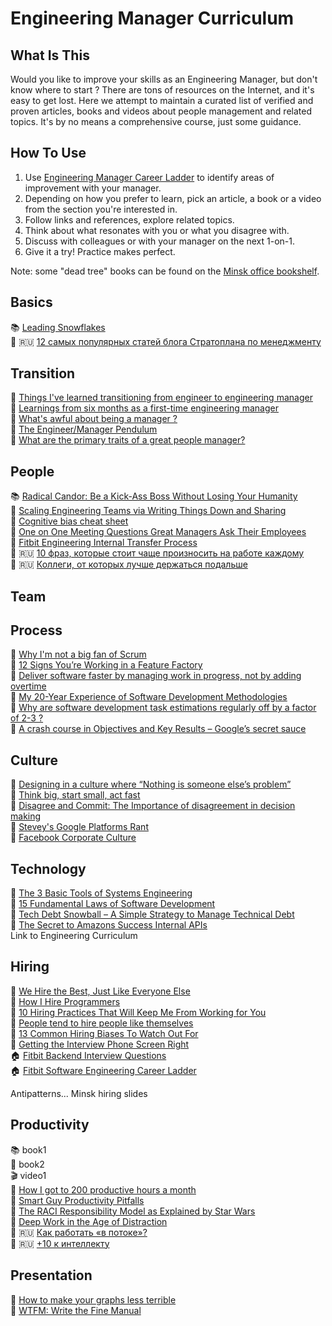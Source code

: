 # Engineering Manager Curriculum

## What Is This

Would you like to improve your skills as an Engineering Manager, but don't know where to start ? There are tons of resources on the Internet, and it's easy to get lost. Here we attempt to maintain a curated list of verified and proven articles, books and videos about people management and related topics. It's by no means a comprehensive course, just some guidance.

## How To Use

1. Use [Engineering Manager Career Ladder](https://wiki.fitbit.com/display/IPD/Software+Manager+Career+Ladder) to identify areas of improvement with your manager.
2. Depending on how you prefer to learn, pick an article, a book or a video from the section you're interested in. 
3. Follow links and references, explore related topics.
4. Think about what resonates with you or what you disagree with. 
5. Discuss with colleagues or with your manager on the next 1-on-1.
6. Give it a try! Practice makes perfect.

Note: some "dead tree" books can be found on the [Minsk office bookshelf](https://wiki.fitbit.com/display/intranet/Minsk+Bookshelf>).

## Basics
📚 [Leading Snowflakes](https://leadingsnowflakes.com/)  
📄 🇷🇺 [12 самых популярных статей блога Стратоплана по менеджменту](https://habr.com/ru/company/stratoplan/blog/257301/)


## Transition
📄 [Things I've learned transitioning from engineer to engineering manager](https://blog.pragmaticengineer.com/things-ive-learned-transitioning-from-engineer-to-engineering-manager/)  
📄 [Learnings from six months as a first-time engineering manager](http://www.dein.fr/2014-01-29-learnings-from-six-months-as-a-first-time.html)  
📄 [What's awful about being a manager ?](https://www.onebigfluke.com/2016/04/whats-awful-building-software.html)   
📄 [The Engineer/Manager Pendulum](https://charity.wtf/2017/05/11/the-engineer-manager-pendulum/)  
📄 [What are the primary traits of a great people manager?](https://www.quora.com/What-are-the-primary-traits-of-a-great-people-manager)  


## People
📚 [Radical Candor: Be a Kick-Ass Boss Without Losing Your Humanity](https://www.amazon.com/dp/B01KTIEFEE)  
📄 [Scaling Engineering Teams via Writing Things Down and Sharing](https://blog.pragmaticengineer.com/scaling-engineering-teams-via-writing-things-down-rfcs/)  
📄 [Cognitive bias cheat sheet](https://medium.com/better-humans/cognitive-bias-cheat-sheet-55a472476b18)  
📄 [One on One Meeting Questions Great Managers Ask Their Employees](https://medium.com/swlh/one-on-one-meeting-questions-great-managers-ask-their-employees-dfb33c31f2f2)   
📄 [Fitbit Engineering Internal Transfer Process](https://wiki.fitbit.com/display/IPD/Engineering+Internal+Transfer+Process)  
📄 🇷🇺 [10 фраз, которые стоит чаще произносить на работе каждому](https://lifehacker.ru/2018/01/31/10-fraz-na-rabote/)  
📄 🇷🇺 [Коллеги, от которых лучше держаться подальше](http://www.prostobankir.com.ua/hr/stati/kollegi_ot_kotoryh_luchshe_derzhatsya_podalshe)  

## Team



## Process
📄 [Why I'm not a big fan of Scrum](http://okigiveup.net/not-big-fan-of-scrum/)  
📄 [12 Signs You’re Working in a Feature Factory](https://cutle.fish/blog/12-signs-youre-working-in-a-feature-factory#.a6e2c4cev)  
📄 [Deliver software faster by managing work in progress, not by adding overtime](https://developers.soundcloud.com/blog/deliver-software-faster-by-managing-work-in-progress-not-by-adding-overtime)  
📄 [My 20-Year Experience of Software Development Methodologies](https://zwischenzugs.com/2017/10/15/my-20-year-experience-of-software-development-methodologies/)  
📄 [Why are software development task estimations regularly off by a factor of 2-3 ?](https://www.quora.com/Engineering-Management/Why-are-software-development-task-estimations-regularly-off-by-a-factor-of-2-3/answer/Michael-Wolfe?srid=24b&share=1)  
📄 [A crash course in Objectives and Key Results – Google’s secret sauce](https://www.perdoo.com/blog/a-crash-course-okr/)


## Culture
📄 [Designing in a culture where “Nothing is someone else’s problem”](https://medium.com/conveyor-ideas/designing-in-a-culture-where-nothing-is-someone-else-s-problem-8b9040f40d33)  
📄 [Think big, start small, act fast](https://hackernoon.com/think-big-start-small-act-fast-6fdab1f771ea)  
📄 [Disagree and Commit: The Importance of disagreement in decision making](https://hackernoon.com/disagree-and-commit-the-importance-of-disagreement-in-decision-making-b31d1b5f1bdc)  
📄 [Stevey's Google Platforms Rant](https://gist.github.com/chitchcock/1281611)  
📄 [Facebook Corporate Culture](https://www.linkedin.com/pulse/6-posters-reflect-facebook-corporate-culture-cenk-eser/)  


## Technology
📄 [The 3 Basic Tools of Systems Engineering](http://widgetsandshit.com/teddziuba/2010/12/the-3-basic-tools-of-systems-engineering.html)  
📄 [15 Fundamental Laws of Software Development](https://www.exceptionnotfound.net/fundamental-laws-of-software-development/)  
📄 [Tech Debt Snowball – A Simple Strategy to Manage Technical Debt](https://www.alexkras.com/tech-debt-snowball-a-simple-strategy-to-manage-technical-debt/)  
📄 [The Secret to Amazons Success Internal APIs](https://apievangelist.com/2012/01/12/the-secret-to-amazons-success-internal-apis/)  
Link to Engineering Curriculum


## Hiring
📄 [We Hire the Best, Just Like Everyone Else](https://blog.codinghorror.com/we-hire-the-best-just-like-everyone-else/)  
📄 [How I Hire Programmers](http://www.aaronsw.com/weblog/hiring)  
📄 [10 Hiring Practices That Will Keep Me From Working for You](https://dev.to/jacobherrington/10-hiring-practices-that-will-keep-me-from-working-for-you-32o5)  
📄 [People tend to hire people like themselves](https://medium.com/@ltelkins/news-flash-people-tend-to-hire-people-like-themselves-61afd132b3fd)  
📄 [13 Common Hiring Biases To Watch Out For](https://harver.com/blog/hiring-biases/)   
📄 [Getting the Interview Phone Screen Right](https://blog.codinghorror.com/getting-the-interview-phone-screen-right/)  
🏠 [Fitbit Backend Interview Questions](https://wiki.fitbit.com/display/dev/Backend+Interview+Questions)  
🏠 [Fitbit Software Engineering Career Ladder](https://wiki.fitbit.com/display/IPD/Software+Engineering+Career+Ladder)  

Antipatterns...
Minsk hiring slides

## Productivity
📚 book1  
📖 book2  
🎬 video1  
📃 [How I got to 200 productive hours a month](https://qotoqot.com/blog/improving-focus/)  
📃 [Smart Guy Productivity Pitfalls](http://bookofhook.blogspot.com/2013/03/smart-guy-productivity-pitfalls.html?m=1)  
📃 [The RACI Responsibility Model as Explained by Star Wars](https://www.linkedin.com/pulse/raci-responsibility-model-explained-star-wars-matthew-inman/)  
🔖 [Deep Work in the Age of Distraction](https://www.7pace.com/blog/deep-work-in-the-age-of-distraction)  
🔖 🇷🇺 [Как работать «в потоке»?](https://habr.com/ru/post/117176/)  
🔖 🇷🇺 [+10 к интеллекту](https://habr.com/ru/post/135075/)

## Presentation
📄 [How to make your graphs less terrible](https://imgur.com/WntrM6p)  
📄 [WTFM: Write the Fine Manual](https://docs.google.com/presentation/d/1plJbtQZXKBymEiw9sYy9xqnzMleWuYO461R3VrocOWQ/edit?usp=sharing)  

